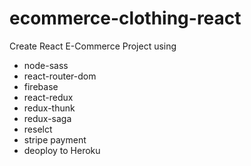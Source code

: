 # ecommerce-clothing-react

Create React E-Commerce Project using
- node-sass
- react-router-dom
- firebase
- react-redux
- redux-thunk
- redux-saga
- reselct
- stripe payment
- deoploy to Heroku
